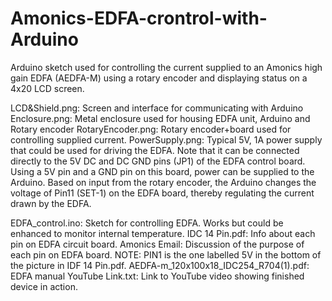 # Amonics-EDFA-crontrol-with-Arduino
Arduino sketch used for controlling the current supplied to an Amonics high gain EDFA (AEDFA-M) using a rotary encoder and displaying status on a 4x20 LCD screen.

LCD&Shield.png: Screen and interface for communicating with Arduino
Enclosure.png: Metal enclosure used for housing EDFA unit, Arduino and Rotary encoder
RotaryEncoder.png: Rotary encoder+board used for controlling supplied current. 
PowerSupply.png: Typical 5V, 1A power supply that could be used for driving the EDFA. Note that it can be connected directly to the 5V DC and DC GND pins (JP1) of the EDFA control board. Using a 5V pin and a GND pin on this board, power can be supplied to the Arduino. Based on input from the rotary encoder, the Arduino changes the voltage of Pin11 (SET-1) on the EDFA board, thereby regulating the current drawn by the EDFA.  


EDFA_control.ino: Sketch for controlling EDFA. Works but could be enhanced to monitor internal temperature.
IDC 14 Pin.pdf: Info about each pin on EDFA circuit board.
Amonics Email: Discussion of the purpose of each pin on EDFA board. NOTE: PIN1 is the one labelled 5V in the bottom of the picture in IDF 14 Pin.pdf.
AEDFA-m_120x100x18_IDC254_R704(1).pdf: EDFA manual
YouTube Link.txt: Link to YouTube video showing finished device in action.

